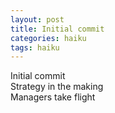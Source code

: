 ```yaml
---
layout: post
title: Initial commit
categories: haiku
tags: haiku
---
```

Initial commit  
Strategy in the making  
Managers take flight
